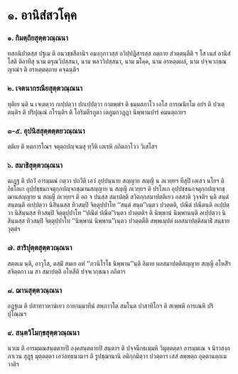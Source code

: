 <h1>๑. อานิสํสวโคฺค</h1>
<h3>๑. กิมตฺถิยสุตฺตวณฺณนา</h3>
<p> ทสกนิปาตสฺส    ปฐเม ติ อนวชฺชสีลานิฯ อมงฺกุภาวสฺส อวิปฺปฎิสารสฺส อตฺถาย สํวตฺตนฺตีติ ฯ โส เนสํ อานิสํโสติ ติอาทีสุ  นาม ตรุณวิปสฺสนา,  นาม พลววิปสฺสนา,  นาม มโคฺค,  นาม อรหตฺตผลํ,  นาม ปจฺจเวกฺขณญาณํฯ ติ อรหตฺตตฺถาย คจฺฉนฺติฯ</p>


<h3>๒. เจตนากรณียสุตฺตวณฺณนา</h3>
<p> ทุติเย  นฺติ น เจเตตฺวา กเปฺปตฺวา ปกเปฺปตฺวา กาตพฺพํฯ ติ ธมฺมสภาโว เอโส การณนิยโม อยํฯ ติ ปวเตฺตนฺติฯ ติ  ปริปุณฺณํ กโรนฺติฯ ติ โอริมตีรภูตา เตภูมกวฎฺฎา นิพฺพานปารํ คมนตฺถายฯ</p>


<h3>๓-๕. อุปนิสสุตฺตตฺตยวณฺณนา</h3>
<p> ตติเย ติ หตการโณฯ จตุตฺถปญฺจเมสุ ทฺวีหิ เถเรหิ กถิตภาโวว วิเสโสฯ</p>


<h3>๖. สมาธิสุตฺตวณฺณนา</h3>
<p> ฉเฎฺฐ ติ ปถวิํ อารมฺมณํ กตฺวา ปถวีติ เอวํ อุปฺปนฺนาย สญฺญาย สญฺญี น ภเวยฺยฯ ทีสุปิ เอเสว  นโยฯ ติ อิธโลเก อุปฺปชฺชนกจตุกฺกปญฺจกชฺฌานสญฺญาย น สญฺญี ภเวยฺยฯ ติ ปรโลเก อุปฺปชฺชนกจตุกฺกปญฺจกชฺฌานสญฺญาย น สญฺญี ภเวยฺยฯ ติ อถ จ ปนสฺส สมาปตฺติ สวิตกฺกสมาปตฺติเยว อสฺสาติ วุจฺจติฯ นฺติ สนฺตํ สนฺตนฺติ อเปฺปตฺวา นิสินฺนสฺส ทิวสมฺปิ จิตฺตุปฺปาโท ‘‘สนฺตํ สนฺต’’เนฺตว ปวตฺตติ, ปณีตํ ปณีตนฺติ อเปฺปตฺวา นิสินฺนสฺส ทิวสมฺปิ จิตฺตุปฺปาโท ‘‘ปณีตํ ปณีต’’เนฺตว ปวตฺตติฯ ติ นิพฺพานํ นิพฺพานนฺติ อเปฺปตฺวา นิสินฺนสฺส ทิวสมฺปิ จิตฺตุปฺปาโท ‘‘นิพฺพานํ นิพฺพาน’’เนฺตว ปวตฺตตีติ สพฺพเมฺปตํ ผลสมาปตฺติสมาธิํ สนฺธาย วุตฺตํฯ</p>


<h3>๗. สาริปุตฺตสุตฺตวณฺณนา</h3>
<p> สตฺตเม นฺติ, อาวุโส, ตสฺมิํ สมเย  อหํ ‘‘ภวนิโรโธ นิพฺพาน’’นฺติ อิมาย  ผลสมาปตฺติสญฺญาย สญฺญี อโหสิํฯ สจิตฺตกา เม สา สมาปตฺติ อโหสีติ ปจฺจเวกฺขณา กถิตาฯ</p>


<h3>๘. ฌานสุตฺตวณฺณนา</h3>
<p> อฎฺฐเม ติ ปสาทาวหานํเยว กายกมฺมาทีนํ สพฺภาวโต สมโนฺต ปาสาทิโกฯ ติ สเพฺพหิ การเณหิ ปริปุโณฺณฯ</p>


<h3>๙. สนฺตวิโมกฺขสุตฺตวณฺณนา</h3>
<p> นวเม ติ อารมฺมณสนฺตตายปิ องฺคสนฺตตายปิ สนฺตาฯ ติ ปจฺจนีกธเมฺมหิ วิมุตฺตตฺตา อารมฺมเณ จ นิราสงฺกภาเวน สุฎฺฐุ มุตฺตตฺตา เอวํลทฺธนามาฯ ติ รูปชฺฌานานิ อติกฺกมิตฺวา ปวตฺตาฯ เสสํ สพฺพตฺถ อุตฺตานตฺถเมวาติฯ</p>

</p>






